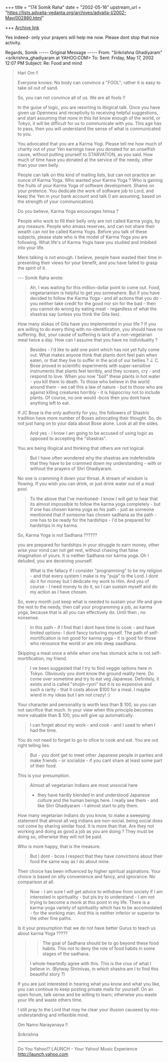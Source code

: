+++
title = "174 Somik Raha"
date = "2002-05-16"
upstream_url = "https://lists.advaita-vedanta.org/archives/advaita-l/2002-May/002880.html"

+++
[Archive link](https://lists.advaita-vedanta.org/archives/advaita-l/2002-May/002880.html)

Yes indeed-  only your prayers will help me now. Please dont stop that nice
activity.

Regards,
Somik
----- Original Message -----
From: "Srikrishna Ghadiyaram" <srikrishna_ghadiyaram at YAHOO.COM>
To: <ADVAITA-L at LISTS.ADVAITA-VEDANTA.ORG>
Sent: Friday, May 17, 2002 12:07 PM
Subject: Re: Food and mind


> Hari Om !!
>
> Everyone knows: No body can convince a "FOOL"; rather
> it is easy to take oil out of sand.
>
> So, you can not convince all of us. We are all fools
> !!
>
> In the guise of logic, you are resorting to illogical
> talk. Once you have given up Openness and receptivity
> to receiving helpful suggestions, and start assuming
> that none in this list know enough of the world, or
> Tokyo, it will be difficult for us to communicate with
> you. This age has to pass, then you will understand
> the sense of what is communicated to you.
>
> You advocated that you are a Karma Yogi. Please tell
> me how much of charity out of your Yen earnings have
> you donated for an unselfish cause, without putting
> yourself to STARVATION, as you said. How much of time
> have you donated at the service of the needy, other
> than your own belly.
>
> People can talk on this kind of mailing lists, but can
> not practice an ounce of Karma Yoga. Who wanted your
> Karma Yoga ? Who is gaining the fruits of your Karma
> Yoga of software development. Shame on your pretence.
> You dedicate the work of software job to Lord, and
> keep the Yen in your bank account and talk (I am
> assuming, based on the strength of your
> communication).
>
> Do you believe, Karma Yoga encourages himsa ?
>
> People who work to fill their belly only are not
> called Karma yogis, by any measure. People who amass
> reserves, and can not share their wealth can not be
> called Karma Yogis. Before you talk of these subjects,
> please state who is the model of Karma Yoga you are
> following. What life's of Karma Yogis have you studied
> and imbibed into your life.
>
> Mere talking is not enough. I believe, people have
> wasted their time in presenting their views for your
> benefit, and you have failed to grasp the spirit of
> it.
>
> --- Somik Raha <somik at YAHOO.COM> wrote:
> > Ah, I was waiting for this million-dollar point to
> > come out.
> > Food, vegetarianism is helpful to get you somewhere.
> > But if you have decided
> > to follow the Karma Yoga - and all actions that you
> > do - you neither take
> > credit for the good nor sin for the bad - then you
> > cannot do wrong by eating
> > meat - regardless of what the shastras say (unless
> > you think the Gita lies).
> >
>
> How many slokas of Gita have you implemented in your
> life ? If you are willing to do every thing with
> no-identification, you should have no suffering. But,
> your cause of suffering is lack of a non-vegetarian
> meal twice a day. How can I assume that you have no
> individuality ?
>
> > Besides - I'd like to add one point which has not
> > yet fully come out. What
> > makes anyone think that plants dont feel pain when
> > eaten, or that they live
> > to suffer in the acid of our bellies ? J. C. Bose
> > proved in scientific
> > experiments with super-sensitive instruments that
> > plants feel terribly, and
> > they scream, cry - and respond to love. When you now
> > "boil" these plants in
> > hot water - you kill them to death. To those who
> > believe in the world around
> > them - we call this a law of nature - but to those
> > who are against killing
> > creatures horribly - it is hippocrisy not to include
> > plants. Of course, no
> > one would  -bcos then you dont have anything left to
> > eat.
> >
>
> If JC Bose is the only authority for you, the
> followers of Shastric tradition have more number of
> Boses advocating their thought. So, do not just hang
> on to your data about Bose alone. Look at all the
> sides.
>
> > And yes  - I know I am going to be accused of using
> > logic as opposed to
> > accepting the "shastras".
>
> You are being illogical and thinking that others are
> not logical.
>
> >But I have often wondered
> > why the shastras are
> > indefensible that they have to be crammed down my
> > understanding - with or
> > without the prayers of Shri Ghadiyaram.
> >
>
> No one is cramming it down your throat. A stream of
> wisdom is flowing. If you wish you can drink, or just
> drink water out of a mud pool.
>
> > To the above that I've mentioned- I know I will get
> > to hear that its almost
> > impossible to follow the karma yoga completely - but
> > if one has chosen karma
> > yoga as his path - just as someone mentioned that if
> > someone has chosen
> > sadhana as the path - one has to be ready for the
> > hardships - I'd be
> > prepared for hardships in my karma.
>
> So, Karma Yoga is not Sadhana ??????
>
> you are prepared for hardships in your struggle to
> earn money, other wise your mind can not get rest,
> without chasing that false imagination of yours. It is
> neither Sadhana nor karma yoga. Oh ! deluded, you are
> deceiving yourself.
>
> >What is the
> > fallacy if I consider
> > "programming" to be my religion - and that every
> > system I make is my "puja"
> > to the Lord. I dont do it for money but I dedicate
> > my work to Him. And yes
> > of course - I need money to do it, so I can sustain
> > myself and do my action
> > as I have chosen.
>
> So, every month just keep what is needed to sustain
> your life and give the rest to the needy, then call
> your programming a job, as karma yoga, because that is
> all you can effectively do. Until then , no nonsense.
>
> > In this path - if I find that I
> > dont have time to cook -
> > and have limited options- I dont fancy torturing
> > myself. The path of
> > self-mortification is not good  for karma yoga - it
> > is good for those who
> > renounce the world or are into deep saadhana.
> >
>
> Skipping a meal once a while when one has stomack ache
> is not self-mortification, my friend.
>
> > I ve been suggested that I try to find veggie
> > options here in Tokyo.
> > Obviously you dont know the ground reality here. Do
> > come over sometime and
> > try to eat veg Japanese. Definitely, it exists and
> > is called "shojin-ryori"
> > but it is so expensive and such a rarity - that it
> > costs above $100 for a
> > meal. I maybe wierd in my ideas but I am not crazy!
> > :)
> >
>
> Your character and personality is worth less than $
> 100, so you can not sacrifice that much. In your view
> when this principle becomes more valuable than $ 100,
> you will give up automatically.
>
> > I can forget about my work - and cook - and I used
> > to when I had the time.
>
> You do not need to forget to go to ofice to cook and
> eat. You are out right telling lies.
>
> > But - you dont get to meet other Japanese people in
> > parties and make
> > friends - or socialize - if you cant share at least
> > some part of their food.
>
> This is your presumption.
>
> > Almost all vegetarian Indians are most unsocial here
> > - they have hardly
> > blended in and understood Japanese culture and the
> > human beings here. I
> > really see them - and like Shri Ghadiyaram - I
> > almost start to pity them.
>
> How many vegetarian indians do you  know, to make a
> sweeping statement that almost all veg indians are
> non-social. being social does not come by sharing
> similar food. It is more than that. Are they not
> working and doing as good a job as you are doing ?
> They must be doing so, otherwise they will not be
> paid.
>
> Who is more happy, that is the measure.
>
> > But I dont - bcos I respect that they have
> > convictions about their food the
> > same way as I do about mine.
> >
>
> Their choice has been influenced by higher spiritual
> aspirations. Your choice is based on silly convenience
> and fancy, and ignorance. No comparison at all.
>
> > Now - I am sure I will get advice to withdraw from
> > society if I am
> > interested in spirituality  - but pls try to
> > understand - I am not trying to
> > become a monk at this point in my life. There is a
> > karma-yoga variety of
> > spirituality which has to be accomodated - for the
> > working man. And this is
> > neither inferior or superior to the other fine
> > paths.
> >
>
> Is it your presumption that we do not have better
> Gurus to teach us about karma Yoga ?????
>
> > > The goal of Sadhana should be to go beyond these
> > food habits.
> > > This not to deny the role of food habits in some
> > stages
> > > of the sadhana.
> >
> > I whole-heartedly agree with this. This is the crux
> > of what I believe in.
> > (Bytway Shrinivas, in which shastra am I to find
> > this beautiful story ?)
> >
>
> If you are just interested in hearing what you know
> and what you like, you can continue to keep posting
> private mails for yourself. On an open forum, talk
> sense and be willing to learn; otherwise you waste
> your life and waste others time.
>
> I still pray to the Lord that may he clear your
> illusion causeed by mis-understanding and inflexible
> mind.
>
> Om Namo Narayanaya !!
>
> Srikrishna
>
> __________________________________________________
> Do You Yahoo!?
> LAUNCH - Your Yahoo! Music Experience
> http://launch.yahoo.com

